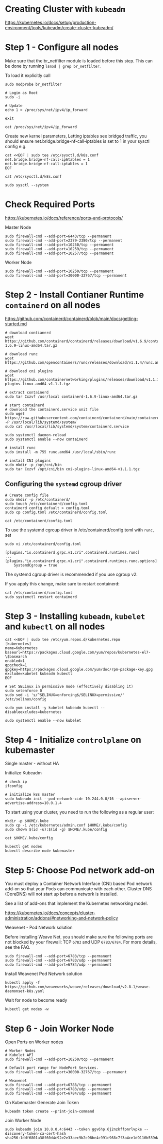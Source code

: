 # Creating Cluster with `kubeadm`

<https://kubernetes.io/docs/setup/production-environment/tools/kubeadm/create-cluster-kubeadm/>

# Step 1 - Configure all nodes

Make sure that the br_netfilter module is loaded before this step. This can be done by running `lsmod | grep br_netfilter`.

To load it explicitly call

```
sudo modprobe br_netfilter

# Login as Root
sudo -i

# Update 
echo 1 > /proc/sys/net/ipv4/ip_forward

exit

cat /proc/sys/net/ipv4/ip_forward
```

Create new kernel parameters, Letting iptables see bridged traffic, you should ensure net.bridge.bridge-nf-call-iptables is set to 1 in your sysctl config e.g.

```
cat <<EOF | sudo tee /etc/sysctl.d/k8s.conf
net.bridge.bridge-nf-call-ip6tables = 1
net.bridge.bridge-nf-call-iptables = 1
EOF

cat /etc/sysctl.d/k8s.conf

sudo sysctl --system
```


# Check Required Ports

<https://kubernetes.io/docs/reference/ports-and-protocols/>


Master Node 

```
sudo firewall-cmd --add-port=6443/tcp --permanent
sudo firewall-cmd --add-port=2379-2380/tcp --permanent
sudo firewall-cmd --add-port=10250/tcp --permanent
sudo firewall-cmd --add-port=10259/tcp --permanent
sudo firewall-cmd --add-port=10257/tcp --permanent
```


Worker Node
```
sudo firewall-cmd --add-port=10250/tcp --permanent
sudo firewall-cmd --add-port=30000-32767/tcp --permanent
```

# Step 2 - Install Contianer Runtime `containerd` on all nodes

<https://github.com/containerd/containerd/blob/main/docs/getting-started.md>

```
# download contianerd
wget https://github.com/containerd/containerd/releases/download/v1.6.9/containerd-1.6.9-linux-amd64.tar.gz

# download runc
wget https://github.com/opencontainers/runc/releases/download/v1.1.4/runc.amd64

# download cni plugins
wget https://github.com/containernetworking/plugins/releases/download/v1.1.1/cni-plugins-linux-amd64-v1.1.1.tgz

# extract containerd
sudo tar Cxzvf /usr/local containerd-1.6.9-linux-amd64.tar.gz

# start containerd
# download the containerd.service unit file 
sudo wget https://raw.githubusercontent.com/containerd/containerd/main/containerd.service -P /usr/local/lib/systemd/system/
sudo cat /usr/local/lib/systemd/system/containerd.service

sudo systemctl daemon-reload
sudo systemctl enable --now containerd

# install runc 
sudo install -m 755 runc.amd64 /usr/local/sbin/runc

# install CNI plugins
sudo mkdir -p /opt/cni/bin
sudo tar Cxzvf /opt/cni/bin cni-plugins-linux-amd64-v1.1.1.tgz
```

## Configuring the `systemd` cgroup driver

```
# Create config file 
sudo mkdir -p /etc/containerd/
sudo touch /etc/containerd/config.toml
containerd config default > config.toml
sudo cp config.toml /etc/containerd/config.toml

cat /etc/containerd/config.toml
```

To use the systemd cgroup driver in /etc/containerd/config.toml with `runc`, set

```
sudo vi /etc/containerd/config.toml
```

```
[plugins."io.containerd.grpc.v1.cri".containerd.runtimes.runc]
...
[plugins."io.containerd.grpc.v1.cri".containerd.runtimes.runc.options]
    SystemdCgroup = true
```

The systemd cgroup driver is recommended if you use cgroup v2.

If you apply this change, make sure to restart containerd:

```
cat /etc/containerd/config.toml
sudo systemctl restart containerd
```

# Step 3 - Installing `kubeadm`, `kubelet` and `kubectl` on all nodes

```
cat <<EOF | sudo tee /etc/yum.repos.d/kubernetes.repo
[kubernetes]
name=Kubernetes
baseurl=https://packages.cloud.google.com/yum/repos/kubernetes-el7-\$basearch
enabled=1
gpgcheck=1
gpgkey=https://packages.cloud.google.com/yum/doc/rpm-package-key.gpg
exclude=kubelet kubeadm kubectl
EOF

# Set SELinux in permissive mode (effectively disabling it)
sudo setenforce 0
sudo sed -i 's/^SELINUX=enforcing$/SELINUX=permissive/' /etc/selinux/config

sudo yum install -y kubelet kubeadm kubectl --disableexcludes=kubernetes

sudo systemctl enable --now kubelet
```

# Step 4 - Initialize `controlplane` on kubemaster

Single master - without HA

Initialize Kubeadm

```
# check ip
ifconfig

# initialize k8s master
sudo kubeadm init --pod-network-cidr 10.244.0.0/16 --apiserver-advertise-address=10.0.1.4
```

To start using your cluster, you need to run the following as a regular user:

```
mkdir -p $HOME/.kube
sudo cp -i /etc/kubernetes/admin.conf $HOME/.kube/config
sudo chown $(id -u):$(id -g) $HOME/.kube/config

cat $HOME/.kube/config
```

```
kubectl get nodes
kubectl describe node kubemaster
```

# Step 5: Choose Pod network add-on

You must deploy a Container Network Interface (CNI) based Pod network add-on so that your Pods can communicate with each other. Cluster DNS (CoreDNS) will not start up before a network is installed.

See a list of add-ons that implement the Kubernetes networking model.

<https://kubernetes.io/docs/concepts/cluster-administration/addons/#networking-and-network-policy>

Weavenet - Pod Network solution

Before installing Weave Net, you should make sure the following ports are not blocked by your firewall: TCP `6783` and UDP `6783/6784`. For more details, see the FAQ.

```
sudo firewall-cmd --add-port=6783/tcp --permanent
sudo firewall-cmd --add-port=6783/udp --permanent
sudo firewall-cmd --add-port=6784/udp --permanent
```

Install Weavenet Pod Network solution

```
kubectl apply -f https://github.com/weaveworks/weave/releases/download/v2.8.1/weave-daemonset-k8s.yaml
```

Wait for node to become ready
```
kubectl get nodes -w
```


# Step 6 - Join Worker Node

Open Ports on Worker nodes

```
# Worker Nodes
# Kubelet API
sudo firewall-cmd --add-port=10250/tcp --permanent

# Default port range for NodePort Services.
sudo firewall-cmd --add-port=30000-32767/tcp --permanent

# Weavenet 
sudo firewall-cmd --add-port=6783/tcp --permanent
sudo firewall-cmd --add-port=6783/udp --permanent
sudo firewall-cmd --add-port=6784/udp --permanent
```

On Kubemaster Generate Join Token
```
kubeadm token create --print-join-command
```

Join Worker Node
```
sudo kubeadm join 10.0.0.4:6443 --token ggv6hp.6j2nzkffpnrlvpke --discovery-token-ca-cert-hash sha256:1ddf6801a38f60d4c92e2e33aec9b2c98be4c991c968c7f3a4ce1d9110b539da
```